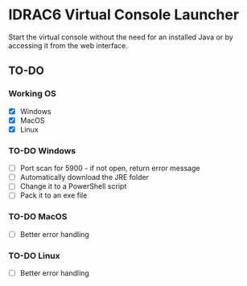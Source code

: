 # IDRAC6 Virtual Console Launcher
Start the virtual console without the need for an installed Java or by accessing it from the web interface.

## TO-DO
### Working OS
- [X] Windows
- [X] MacOS
- [X] Linux

### TO-DO Windows

- [ ] Port scan for 5900 - if not open, return error message
- [ ] Automatically download the JRE folder
- [ ] Change it to a PowerShell script
- [ ] Pack it to an exe file

### TO-DO MacOS

- [ ] Better error handling

### TO-DO Linux

- [ ] Better error handling
